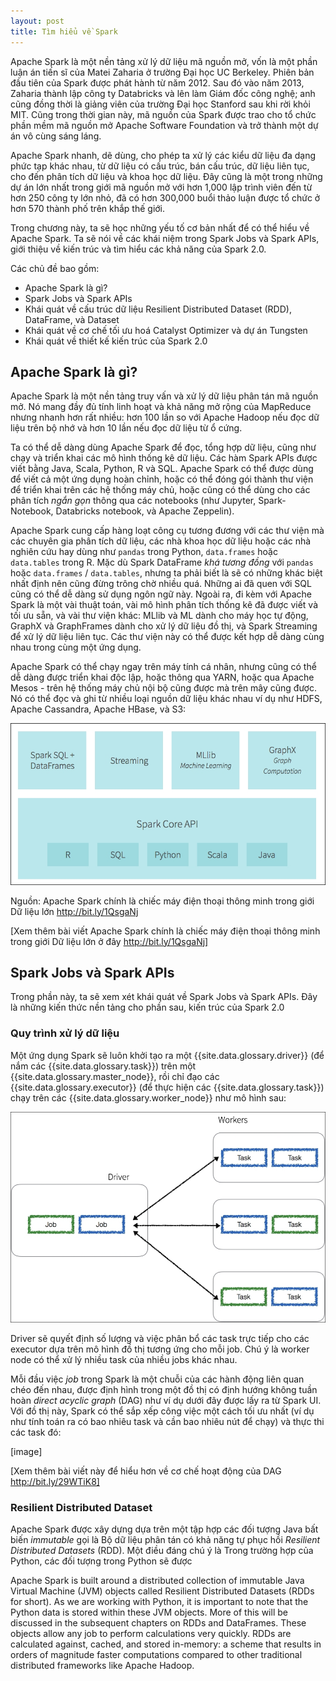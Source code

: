 ```yaml
---
layout: post
title: Tìm hiểu về Spark
---
```

Apache Spark là một nền tảng xử lý dữ liệu mã nguồn mở, vốn là một phần luận án tiến sĩ của Matei Zaharia ở trường Đại học UC Berkeley. Phiên bản đầu tiên của Spark được phát hành từ năm 2012. Sau đó vào năm 2013, Zaharia thành lập công ty Databricks và lên làm Giám đốc công nghệ; anh cũng đồng thời là giảng viên của trường Đại học Stanford sau khi rời khỏi MIT. Cũng trong thời gian này, mã nguồn của Spark được trao cho tổ chức phần mềm mã nguồn mở Apache Software Foundation và trở thành một dự án vô cùng sáng láng.

Apache Spark nhanh, dẽ dùng, cho phép ta xử lý các kiểu dữ liệu đa dạng phức tạp khác nhau, từ dữ liệu có cấu trúc, bán cấu trúc, dữ liệu liên tục, cho đến phân tích dữ liệu và khoa học dữ liệu. Đây cũng là một trong những dự án lớn nhất trong giới mã nguồn mở với hơn 1,000 lập trình viên đến từ hơn 250 công ty lớn nhỏ, đã có hơn 300,000 buổi thảo luận được tổ chức ở hơn 570 thành phố trên khắp thế giới.

Trong chương này, ta sẽ học những yếu tố cơ bản nhất để có thể hiểu về Apache Spark. Ta sẽ nói về các khái niệm trong Spark Jobs và Spark APIs, giới thiệu về kiến trúc và tìm hiểu các khả năng của Spark 2.0.

Các chủ đề bao gồm:
- Apache Spark là gì?
- Spark Jobs và Spark APIs
- Khái quát về cấu trúc dữ liệu Resilient Distributed Dataset (RDD), DataFrame, và Dataset
- Khái quát về cơ chế tối ưu hoá Catalyst Optimizer và dự án Tungsten
- Khái quát về thiết kế kiến trúc của Spark 2.0

## Apache Spark là gì?

Apache Spark là một nền tảng truy vấn và xử lý dữ liệu phân tán mã nguồn mở. Nó mang đầy đủ tính linh hoạt và khả năng mở rộng của MapReduce nhưng nhanh hơn rất nhiều: hơn 100 lần so với Apache Hadoop nếu đọc dữ liệu trên bộ nhớ và hơn 10 lần nếu đọc dữ liệu từ ổ cứng.

Ta có thể dễ dàng dùng Apache Spark để đọc, tổng hợp dữ liệu, cũng như chạy và triển khai các mô hình thống kê dữ liệu. Các hàm Spark APIs được viết bằng Java, Scala, Python, R và SQL. Apache Spark có thể được dùng để viết cả một ứng dụng hoàn chỉnh, hoặc có thể đóng gói thành thư viện để triển khai trên các hệ thống máy chủ, hoặc cũng có thể dùng cho các phân tích *ngắn gọn* thông qua các notebooks (như Jupyter, Spark-Notebook, Databricks notebook, và Apache Zeppelin).

Apache Spark cung cấp hàng loạt công cụ tương đương với các thư viện mà các chuyên gia phân tích dữ liệu, các nhà khoa học dữ liệu hoặc các nhà nghiên cứu hay dùng như `pandas` trong Python, `data.frames` hoặc `data.tables` trong R. Mặc dù Spark DataFrame *khá tương đồng* với `pandas` hoặc `data.frames` / `data.tables`, nhưng ta phải biết là sẽ có những khác biệt nhất định nên cũng đừng trông chờ nhiều quá. Những ai đã quen với SQL cũng có thể dễ dàng sử dụng ngôn ngữ này. Ngoài ra, đi kèm với Apache Spark là một vài thuật toán, vài mô hình phân tích thống kê đã được viết và tối ưu sẵn, và vài thư viện khác: MLlib và ML dành cho máy học tự động, GraphX và GraphFrames dành cho xử lý dữ liệu đồ thị, và Spark Streaming để xử lý dữ liệu liên tục. Các thư viện này có thể được kết hợp dễ dàng cùng nhau trong cùng một ứng dụng.

Apache Spark có thể chạy ngay trên máy tính cá nhân, nhưng cũng có thể dễ dàng được triển khai độc lập, hoặc thông qua YARN, hoặc qua Apache Mesos - trên hệ thống máy chủ nội bộ cũng được mà trên mây cũng được. Nó có thể đọc và ghi từ nhiều loại nguồn dữ liệu khác nhau ví dụ như HDFS, Apache Cassandra, Apache HBase, và S3:

![](/assets/images/B05793_01_01.jpg)

Nguồn: Apache Spark chính là chiếc máy điện thoại thông minh trong giới Dữ liệu lớn http://bit.ly/1QsgaNj

[Xem thêm bài viết Apache Spark chính là chiếc máy điện thoại thông minh trong giới Dữ liệu lớn ở đây http://bit.ly/1QsgaNj]

## Spark Jobs và Spark APIs
Trong phần này, ta sẽ xem xét khái quát về Spark Jobs và Spark APIs. Đây là những kiến thức nền tảng cho phần sau, kiến trúc của Spark 2.0

### Quy trình xử lý dữ liệu
Một ứng dụng Spark sẽ luôn khởi tạo ra một {{site.data.glossary.driver}} (để nắm các {{site.data.glossary.task}}) trên một {{site.data.glossary.master_node}}, rồi chỉ đạo các {{site.data.glossary.executor}} (để thực hiện các {{site.data.glossary.task}}) chạy trên các {{site.data.glossary.worker_node}} như mô hình sau:

![](/assets/images/B05793_01_02.jpg)

Driver sẽ quyết định số lượng và việc phân bổ các task trực tiếp cho các executor dựa trên mô hình đồ thị tương ứng cho mỗi job. Chú ý là worker node có thể xử lý nhiều task của nhiều jobs khác nhau.

Mỗi đầu việc *job* trong Spark là một chuỗi của các hành động liên quan chéo đến nhau, được định hình trong một đồ thị có định hướng không tuần hoàn *direct acyclic graph* (DAG) như ví dụ dưới đây được lấy ra từ Spark UI. Với đồ thị này, Spark có thể sắp xếp công việc một cách tối ưu nhất (ví dụ như tính toán ra có bao nhiêu task và cần bao nhiêu nút để chạy) và thực thi các task đó:

[image]

[Xem thêm bài viết này để hiểu hơn về cơ chế hoạt động của DAG http://bit.ly/29WTiK8]

### Resilient Distributed Dataset
Apache Spark được xây dựng dựa trên một tập hợp các đối tượng Java bất biến *immutable* gọi là Bộ dữ liệu phân tán có khả năng tự phục hồi *Resilient Distributed Datasets* (RDD). Một điều đáng chú ý là Trong trường hợp của Python, các đối tượng trong Python sẽ được


Apache Spark is built around a distributed collection of immutable Java Virtual Machine (JVM) objects called Resilient Distributed Datasets (RDDs for short). As we are working with Python, it is important to note that the Python data is stored within these JVM objects. More of this will be discussed in the subsequent chapters on RDDs and DataFrames. These objects allow any job to perform calculations very quickly. RDDs are calculated against, cached, and stored in-memory: a scheme that results in orders of magnitude faster computations compared to other traditional distributed frameworks like Apache Hadoop.
